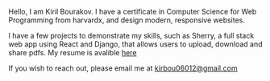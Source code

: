 Hello, I am Kiril Bourakov.
I have a certificate in Computer Science for Web Programming from harvardx, and design modern, responsive websites.

I have a few projects to demonstrate my skills, such as Sherry, a full stack web app using React and Django, that allows users to upload, download and share pdfs.
My resume is avalible [here]([https://www.google.com](https://docs.google.com/document/d/1cXHeyqrwwt5AOQMvzQOM5SWOsbVwC8WhoBldJNNg55Q/edit?usp=sharing))

If you wish to reach out, please email me at kirbou06012@gmail.com
